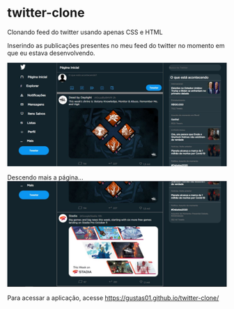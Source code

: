 # twitter-clone
Clonando feed do twitter usando apenas CSS e HTML

Inserindo as publicações presentes no meu feed do twitter no momento em que eu estava desenvolvendo.

<img src="imagens/publicacaoUm.JPG">

Descendo mais a página...
<img src="imagens/publicacaoDois.JPG">

Para acessar a aplicação, acesse
https://gustas01.github.io/twitter-clone/
